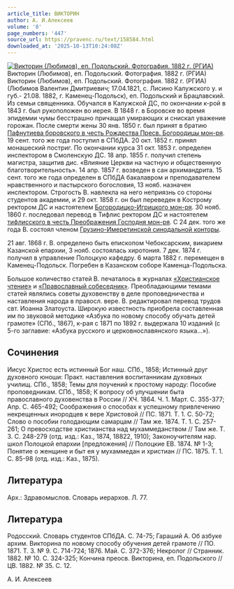 ```yaml
---
article_title: ВИКТОРИН
author: А. И.Алексеев
volume: '8'
page_numbers: '447'
source_url: https://pravenc.ru/text/158584.html
downloaded_at: '2025-10-13T10:24:08Z'
---
```


[![Викторин (Любимов), еп. Подольский. Фотография. 1882 г. (РГИА)](https://pravenc.ru/data/126/464/1234/i200.jpg "Кликните для увеличения картинки")](https://pravenc.ru/data/126/464/1234/i400.jpg)Викторин (Любимов), еп. Подольский. Фотография. 1882 г. (РГИА)  
Викторин (Любимов), еп. Подольский. Фотография. 1882 г. (РГИА)(Любимов Валентин Дмитриевич; 17.04.1821, с. Лисино Калужского у. и губ.- 21.08. 1882, г. Каменец-Подольск), еп. Подольский и Брацлавский. Из семьи священника. Обучался в Калужской ДС, по окончании к-рой в 1843 г. был рукоположен во иерея. В 1848 г. в Боровске во время эпидемии чумы бесстрашно причащал умирающих и снискал уважение горожан. После смерти жены 30 янв. 1850 г. был принят в братию [Пафнутиева боровского в честь Рождества Пресв. Богородицы мон-ря](<https://pravenc.ru/text/Пафнутиева боровского в честь Рождества Пресв  Богородицы мон-ря.html>). 19 сент. того же года поступил в СПбДА. 20 окт. 1852 г. принял монашеский постриг. По окончании курса 31 окт. 1853 г. определен инспектором в Смоленскую ДС. 18 апр. 1855 г. получил степень магистра, защитив дис. «Влияние Церкви на частную и общественную благотворительность». 14 апр. 1857 г. возведен в сан архимандрита. 15 сент. того же года определен в СПбДА бакалавром и преподавателем нравственного и пастырского богословия, 13 нояб. назначен инспектором. Строгость В. навлекла на него неприязнь со стороны студентов академии, и 29 окт. 1858 г. он был переведен в Кострому ректором ДС и настоятелем [Богородицко-Игрицкого мон-ря](<https://pravenc.ru/text/Богородицко-Игрицкого мон-ря.html>). 30 нояб. 1860 г. последовал перевод в Тифлис ректором ДС и настоятелем [тифлисского в честь Преображения Господня мон-ря](<https://pravenc.ru/text/тифлисского в честь Преображения Господня мон-ря.html>). С 24 дек. того же года В. состоял членом [Грузино-Имеретинской синодальной конторы](<https://pravenc.ru/text/Грузино-Имеретинская синодальная контора.html>).

21 авг. 1868 г. В. определено быть епископом Чебоксарским, викарием Казанской епархии, 3 нояб. состоялась хиротония. 7 дек. 1874 г. получил в управление Полоцкую кафедру. 6 марта 1882 г. перемещен в Каменец-Подольск. Погребен в Казанском соборе Каменца-Подольска.

Большое количество статей В. печаталось в журналах [«Христианское чтение»](<https://pravenc.ru/text/ Христианское чтение .html>) и [«Православный собеседник»](<https://pravenc.ru/text/ Православный собеседник .html>). Преобладающими темами статей являлись советы духовенству в деле проповедничества и наставления народа в правосл. вере. В. редактировал перевод трудов свт. Иоанна Златоуста. Широкую известность приобрела составленная им по звуковой методике «Азбука по новому способу обучать детей грамоте» (СПб., 1867), к-рая с 1871 по 1892 г. выдержала 10 изданий (с 5-го заглавие: «Азбука русского и церковнославянского языка...»).

## Сочинения

Иисус Христос есть истинный Бог наш. СПб., 1858; Истинный друг духовного юноши: Практ. наставления воспитанникам духовных училищ. СПб., 1858; Темы для поучений к простому народу: Пособие проповедникам. СПб., 1858; К вопросу об улучшении быта православного духовенства в России // ХЧ. 1864. Ч. 1. Март. С. 355-377; Апр. С. 465-492; Соображения о способах к успешному привлечению некрещенных инородцев к вере Христовой // ПС. 1871. Т. 1. С. 50-72; Слово о пособии голодающим самарцам // Там же. 1874. Т. 1. С. 257-261; О превосходстве христианства над мухаммеданством // Там же. Т. 3. С. 248-279 (отд. изд.: Каз., 1874, 18822, 1910); Законоучителям нар. школ Полоцкой епархии [предложения] // Полоцкие ЕВ. 1874. № 1-3; Понятие о женщине и быт ея у мухаммедан и христиан // ПС. 1875. Т. 1. С. 85-98 (отд. изд.: Каз., 1875).

## Литература

Арх.: Здравомыслов. Словарь иерархов. Л. 77.

## Литература

Родосский. Словарь студентов СПбДА. С. 74-75; Гараший А. Об азбуке архим. Викторина по новому способу обучения детей грамоте // ПО. 1871. Т. 3. № 9. С. 714-724; 1876. Май. С. 372-376; Некролог // Странник. 1882. № 10. С. 324-325; Кончина преосв. Викторина, еп. Подольского // ЦВ. 1882. № 35. С. 12.

А. И.  Алексеев
